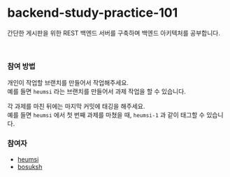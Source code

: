 # backend-study-practice-101

간단한 게시판을 위한 REST 백엔드 서버를 구축하며 백엔드 아키텍처를 공부합니다.  

<br>

### 참여 방법

개인이 작업할 브랜치를 만들어서 작업해주세요.  
예를 들면 `heumsi` 라는 브랜치를 만들어서 과제 작업을 할 수 있습니다.

각 과제를 마친 뒤에는 마지막 커밋에 태깅을 해주세요.  
예를 들면 `heumsi` 에서 첫 번째 과제를 마쳤을 때, `heumsi-1` 과 같이 태그할 수 있습니다.



### 참여자

- [heumsi](https://github.com/heumsi)
- [bosuksh](https://github.com/bosuksh)

